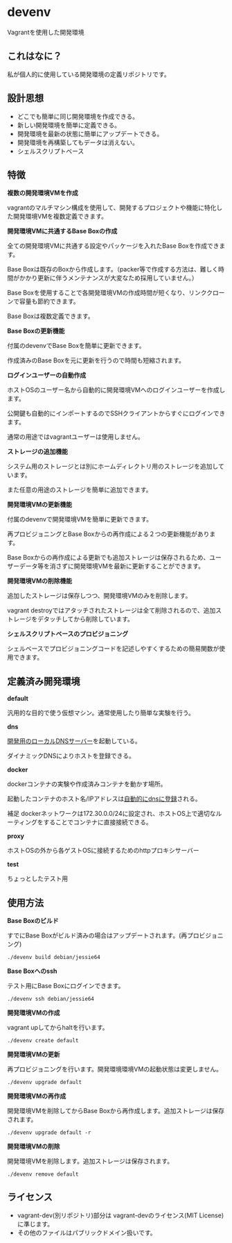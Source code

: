 # devenv

Vagrantを使用した開発環境

## これはなに？

私が個人的に使用している開発環境の定義リポジトリです。

## 設計思想

* どこでも簡単に同じ開発環境を作成できる。
* 新しい開発環境を簡単に定義できる。
* 開発環境を最新の状態に簡単にアップデートできる。
* 開発環境を再構築してもデータは消えない。
* シェルスクリプトベース

## 特徴

**複数の開発環境VMを作成**

vagrantのマルチマシン構成を使用して、開発するプロジェクトや機能に特化した開発環境VMを複数定義できます。

**開発環境VMに共通するBase Boxの作成**

全ての開発環境VMに共通する設定やパッケージを入れたBase Boxを作成できます。

Base Boxは既存のBoxから作成します。（packer等で作成する方法は、難しく時間がかかり更新に伴うメンテナンスが大変なため採用していません。）

Base Boxを使用することで各開発環境VMの作成時間が短くなり、リンククローンで容量も節約できます。

Base Boxは複数定義できます。

**Base Boxの更新機能**

付属のdevenvでBase Boxを簡単に更新できます。

作成済みのBase Boxを元に更新を行うので時間も短縮されます。

**ログインユーザーの自動作成**

ホストOSのユーザー名から自動的に開発環境VMへのログインユーザーを作成します。

公開鍵も自動的にインポートするのでSSHクライアントからすぐにログインできます。

通常の用途ではvagrantユーザーは使用しません。

**ストレージの追加機能**

システム用のストレージとは別にホームディレクトリ用のストレージを追加しています。

また任意の用途のストレージを簡単に追加できます。

**開発環境VMの更新機能**

付属のdevenvで開発環境VMを簡単に更新できます。

再プロビジョニングとBase Boxからの再作成による２つの更新機能があります。

Base Boxからの再作成による更新でも追加ストレージは保存されるため、ユーザーデータ等を消さずに開発環境VMを最新に更新することができます。

**開発環境VMの削除機能**

追加したストレージは保存しつつ、開発環境VMのみを削除します。

vagrant destroyではアタッチされたストレージは全て削除されるので、追加ストレージをデタッチしてから削除しています。

**シェルスクリプトベースのプロビジョニング**

シェルベースでプロビジョニングコードを記述しやすくするための簡易関数が使用できます。

## 定義済み開発環境

**default**

汎用的な目的で使う仮想マシン。通常使用したり簡単な実験を行う。

**dns**

[開発用のローカルDNSサーバー](https://github.com/ko1nksm/devdns)を起動している。

ダイナミックDNSによりホストを登録できる。

**docker**

dockerコンテナの実験や作成済みコンテナを動かす場所。

起動したコンテナのホスト名/IPアドレスは[自動的にdnsに登録](https://github.com/ko1nksm/docker-nsupdate-plugin)される。

補足 dockerネットワークは172.30.0.0/24に設定され、ホストOS上で適切なルーティングをすることでコンテナに直接接続できる。

**proxy**

ホストOSの外から各ゲストOSに接続するためのhttpプロキシサーバー

**test**

ちょっとしたテスト用

## 使用方法

**Base Boxのビルド**

すでにBase Boxがビルド済みの場合はアップデートされます。(再プロビジョニング)

```
./devenv build debian/jessie64
```

**Base Boxへのssh**

テスト用にBase Boxにログインできます。

```
./devenv ssh debian/jessie64
```

**開発環境VMの作成**

vagrant upしてからhaltを行います。

```
./devenv create default
```

**開発環境VMの更新**

再プロビジョニングを行います。開発環境環境VMの起動状態は変更しません。

```
./devenv upgrade default
```

**開発環境VMの再作成**

開発環境VMを削除してからBase Boxから再作成します。追加ストレージは保存されます。

```
./devenv upgrade default -r
```

**開発環境VMの削除**

開発環境VMを削除します。追加ストレージは保存されます。

```
./devenv remove default
```

## ライセンス

* vagrant-dev(別リポジトリ)部分は vagrant-devのライセンス(MIT License)に準じます。
* その他のファイルはパブリックドメイン扱いです。
